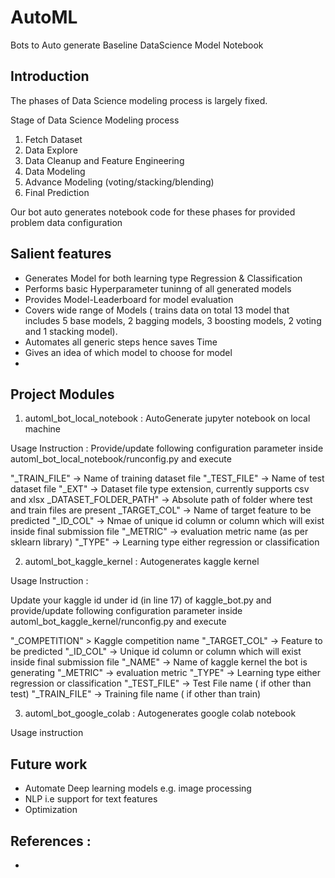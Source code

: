 # AutoML
Bots to Auto generate Baseline DataScience Model Notebook

## Introduction 
The phases of Data Science modeling process is largely fixed. 

Stage of Data Science Modeling process 
1. Fetch Dataset 
2. Data Explore 
3. Data Cleanup and Feature Engineering 
4. Data Modeling 
5. Advance Modeling  (voting/stacking/blending)
6. Final Prediction  

Our bot auto generates notebook code for these phases for provided problem data configuration 

## Salient features 
- Generates Model for both learning type Regression & Classification 
- Performs basic Hyperparameter tuninng of all generated models  
- Provides Model-Leaderboard for model evaluation 
- Covers wide range of Models ( trains data  on total 13 model that includes  5 base models,  2 bagging models, 3 boosting models,  2 voting and  1 stacking model). 
- Automates all generic steps hence saves Time  
- Gives an idea of which model to choose for model
- 

## Project Modules 

1.  automl_bot_local_notebook : AutoGenerate jupyter notebook on local machine

Usage Instruction : Provide/update following configuration parameter inside automl_bot_local_notebook/runconfig.py and execute

"_TRAIN_FILE" ->  Name of training dataset file
"_TEST_FILE" ->  Name of test dataset file
"_EXT" -> Dataset file type extension, currently supports csv and xlsx 
_DATASET_FOLDER_PATH" -> Absolute path of folder where test and train files are present
_TARGET_COL" ->  Name of target feature to be predicted
"_ID_COL" ->  Nmae of unique id column or column which will exist inside final submission file 
"_METRIC" ->  evaluation metric name (as per sklearn library)
"_TYPE"  -> Learning type either regression  or classification
		  

2.  automl_bot_kaggle_kernel : Autogenerates kaggle kernel 

Usage Instruction : 

Update your  kaggle id under id (in line 17) of kaggle_bot.py and provide/update following configuration parameter inside automl_bot_kaggle_kernel/runconfig.py and execute

"_COMPETITION" >  Kaggle competition name
"_TARGET_COL" ->  Feature to be predicted
"_ID_COL" -> Unique id column or column which will exist inside final submission file
"_NAME" -> Name of kaggle kernel  the bot is generating 
"_METRIC" ->  evaluation metric
"_TYPE" ->  Learning type either regression  or classification
"_TEST_FILE" ->  Test File name ( if other than test)
"_TRAIN_FILE" -> Training file name ( if other than train)


             

3.  automl_bot_google_colab : Autogenerates google colab notebook
 
  Usage instruction 



## Future work 
- Automate Deep learning models e.g. image processing
- NLP i.e support for text features
- Optimization 

## References :
-  
